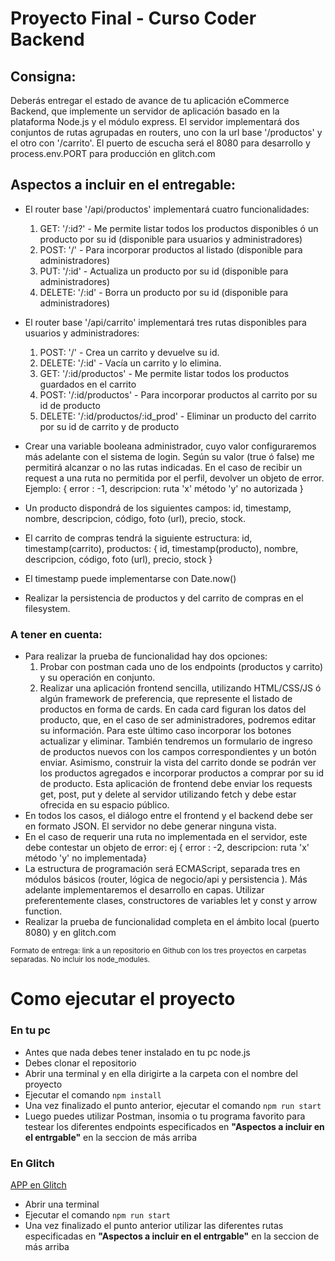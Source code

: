 # Proyecto Final - Curso Coder Backend

## Consigna: 
Deberás entregar el estado de avance de tu aplicación eCommerce Backend, que implemente 
un servidor de aplicación basado en la plataforma Node.js y el módulo express. El servidor 
implementará dos conjuntos de rutas agrupadas en routers, uno con la url base '/productos' 
y el otro con '/carrito'. El puerto de escucha será el 8080 para desarrollo y 
process.env.PORT para producción en glitch.com

## Aspectos a incluir en el entregable:
* El router base '/api/productos' implementará cuatro funcionalidades:
    1. GET: '/:id?' - Me permite listar todos los productos disponibles ó un producto 
       por su id (disponible para usuarios y administradores)
    2. POST: '/' - Para incorporar productos al listado (disponible para administradores)
    3. PUT: '/:id' - Actualiza un producto por su id (disponible para administradores)
    4. DELETE: '/:id' - Borra un producto por su id (disponible para administradores)

* El router base '/api/carrito' implementará tres rutas disponibles para usuarios y administradores:
    1. POST: '/' - Crea un carrito y devuelve su id.
    2. DELETE: '/:id' - Vacía un carrito y lo elimina.
    3. GET: '/:id/productos' - Me permite listar todos los productos guardados en el carrito
    4. POST: '/:id/productos' - Para incorporar productos al carrito por su id de producto
    5. DELETE: '/:id/productos/:id_prod' - Eliminar un producto del carrito por su id de carrito 
       y de producto
* Crear una variable booleana administrador, cuyo valor configuraremos más adelante con el sistema
  de login. Según su valor (true ó false) me permitirá alcanzar o no las rutas indicadas. En el caso de
  recibir un request a una ruta no permitida por el perfil, devolver un objeto de error. 
  Ejemplo: { error : -1, descripcion: ruta 'x' método 'y' no autorizada }
* Un producto dispondrá de los siguientes campos: id, timestamp, nombre, descripcion, código,
  foto (url), precio, stock.
* El carrito de compras tendrá la siguiente estructura: id, timestamp(carrito), 
  productos: { id, timestamp(producto), nombre, descripcion, código, foto (url), precio, stock }
* El timestamp puede implementarse con Date.now()
* Realizar la persistencia de productos y del carrito de compras en el filesystem.

### A tener en cuenta:
* Para realizar la prueba de funcionalidad hay dos opciones:
    1.  Probar con postman cada uno de los endpoints (productos y carrito) y su operación en conjunto.
    2.  Realizar una aplicación frontend sencilla, utilizando HTML/CSS/JS ó algún framework de
        preferencia, que represente el listado de productos en forma de cards. En cada card
        figuran los datos del producto, que, en el caso de ser administradores, podremos editar
        su información. Para este último caso incorporar los botones actualizar y eliminar.
        También tendremos un formulario de ingreso de productos nuevos con los campos
        correspondientes y un botón enviar. Asimismo, construir la vista del carrito donde se
        podrán ver los productos agregados e incorporar productos a comprar por su id de
        producto. Esta aplicación de frontend debe enviar los requests get, post, put y delete al
        servidor utilizando fetch y debe estar ofrecida en su espacio público.
*   En todos los casos, el diálogo entre el frontend y el backend debe ser en formato JSON. El
    servidor no debe generar ninguna vista.
*   En el caso de requerir una ruta no implementada en el servidor, este debe contestar un objeto
    de error: ej { error : -2, descripcion: ruta 'x' método 'y' no implementada}
*   La estructura de programación será ECMAScript, separada tres en módulos básicos (router,
    lógica de negocio/api y persistencia ). Más adelante implementaremos el desarrollo en capas.
    Utilizar preferentemente clases, constructores de variables let y const y arrow function.
*   Realizar la prueba de funcionalidad completa en el ámbito local (puerto 8080) y en glitch.com

<sup>Formato de entrega: link a un repositorio en Github con los tres proyectos en
carpetas separadas. No incluir los node_modules.</sup>

# Como ejecutar el proyecto
### En tu pc
- Antes que nada debes tener instalado en tu pc node.js
- Debes clonar el repositorio
- Abrir una terminal y en ella dirigirte a la carpeta con el nombre del proyecto
- Ejecutar el comando ``` npm install ```
- Una vez finalizado el punto anterior, ejecutar el comando ``` npm run start ```
- Luego puedes utilizar Postman, insomia o tu programa favorito para testear los diferentes 
endpoints especificados en **"Aspectos a incluir en el entrgable"** en la seccion de más arriba

### En Glitch
[APP en Glitch](https://glitch.com/edit/#!/magnetic-aback-monkey)
- Abrir una terminal
- Ejecutar el comando ``` npm run start ```
- Una vez finalizado el punto anterior utilizar las diferentes rutas especificadas
en **"Aspectos a incluir en el entrgable"** en la seccion de más arriba